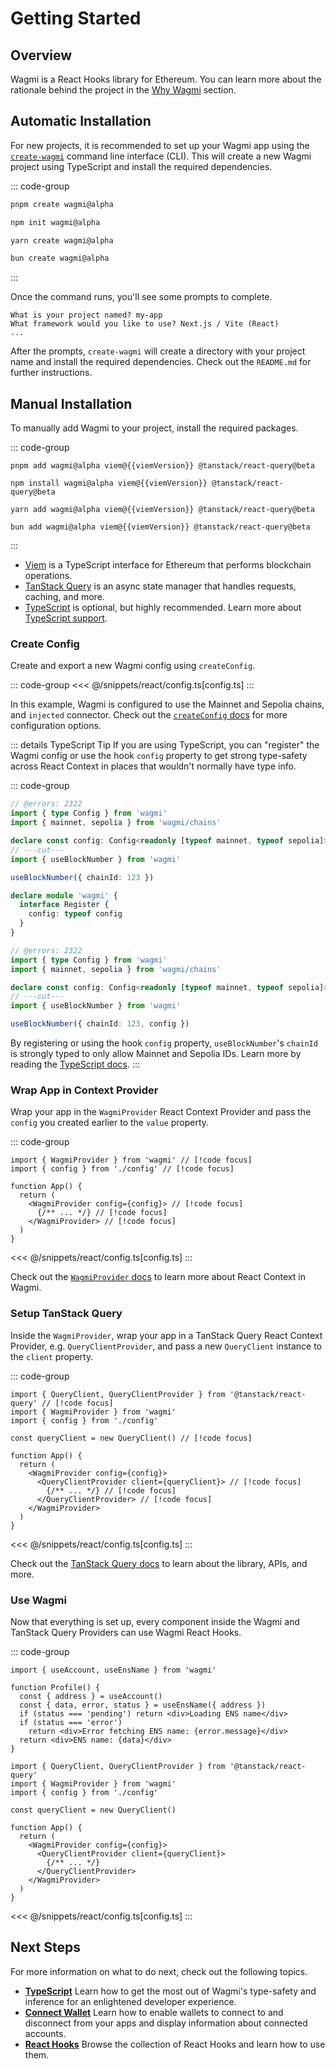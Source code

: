 <script setup>
import packageJson from '../../packages/react/package.json'

const viemVersion = packageJson.peerDependencies.viem
</script>

# Getting Started

## Overview

Wagmi is a React Hooks library for Ethereum. You can learn more about the rationale behind the project in the [Why Wagmi](/react/why-wagmi) section.

## Automatic Installation

For new projects, it is recommended to set up your Wagmi app using the [`create-wagmi`](/cli/create-wagmi) command line interface (CLI). This will create a new Wagmi project using TypeScript and install the required dependencies.

::: code-group
```bash [pnpm]
pnpm create wagmi@alpha
```

```bash [npm]
npm init wagmi@alpha
```

```bash [yarn]
yarn create wagmi@alpha
```

```bash [bun]
bun create wagmi@alpha
```
:::

Once the command runs, you'll see some prompts to complete.

```
What is your project named? my-app
What framework would you like to use? Next.js / Vite (React)
...
```

After the prompts, `create-wagmi` will create a directory with your project name and install the required dependencies. Check out the `README.md` for further instructions.

## Manual Installation

To manually add Wagmi to your project, install the required packages.

::: code-group
```bash-vue [pnpm]
pnpm add wagmi@alpha viem@{{viemVersion}} @tanstack/react-query@beta
```

```bash-vue [npm]
npm install wagmi@alpha viem@{{viemVersion}} @tanstack/react-query@beta
```

```bash-vue [yarn]
yarn add wagmi@alpha viem@{{viemVersion}} @tanstack/react-query@beta
```

```bash-vue [bun]
bun add wagmi@alpha viem@{{viemVersion}} @tanstack/react-query@beta
```

:::

- [Viem](https://viem.sh) is a TypeScript interface for Ethereum that performs blockchain operations.
- [TanStack Query](https://tanstack.com/query/v5) is an async state manager that handles requests, caching, and more.
- [TypeScript](/react/typescript) is optional, but highly recommended. Learn more about [TypeScript support](/react/typescript).

### Create Config

Create and export a new Wagmi config using `createConfig`.

::: code-group
<<< @/snippets/react/config.ts[config.ts]
:::

In this example, Wagmi is configured to use the Mainnet and Sepolia chains, and `injected` connector. Check out the [`createConfig` docs](/react/api/createConfig) for more configuration options.


::: details TypeScript Tip
If you are using TypeScript, you can "register" the Wagmi config or use the hook `config` property to get strong type-safety across React Context in places that wouldn't normally have type info.

::: code-group
```ts twoslash [register config]
// @errors: 2322
import { type Config } from 'wagmi'
import { mainnet, sepolia } from 'wagmi/chains'

declare const config: Config<readonly [typeof mainnet, typeof sepolia]>
// ---cut---
import { useBlockNumber } from 'wagmi'

useBlockNumber({ chainId: 123 })

declare module 'wagmi' {
  interface Register {
    config: typeof config
  }
}
```

```ts twoslash [hook config property]
// @errors: 2322
import { type Config } from 'wagmi'
import { mainnet, sepolia } from 'wagmi/chains'

declare const config: Config<readonly [typeof mainnet, typeof sepolia]>
// ---cut---
import { useBlockNumber } from 'wagmi'

useBlockNumber({ chainId: 123, config })
```

By registering or using the hook `config` property, `useBlockNumber`'s `chainId` is strongly typed to only allow Mainnet and Sepolia IDs. Learn more by reading the [TypeScript docs](/react/typescript#config-types).
:::

### Wrap App in Context Provider

Wrap your app in the `WagmiProvider` React Context Provider and pass the `config` you created earlier to the `value` property.

::: code-group
```tsx [app.tsx]
import { WagmiProvider } from 'wagmi' // [!code focus]
import { config } from './config' // [!code focus]

function App() {
  return (
    <WagmiProvider config={config}> // [!code focus]
      {/** ... */} // [!code focus]
    </WagmiProvider> // [!code focus]
  )
}
```
<<< @/snippets/react/config.ts[config.ts]
:::

Check out the [`WagmiProvider` docs](/react/WagmiProvider) to learn more about React Context in Wagmi.

### Setup TanStack Query

Inside the `WagmiProvider`, wrap your app in a TanStack Query React Context Provider, e.g. `QueryClientProvider`, and pass a new `QueryClient` instance to the `client` property.

::: code-group
```tsx [app.tsx]
import { QueryClient, QueryClientProvider } from '@tanstack/react-query' // [!code focus]
import { WagmiProvider } from 'wagmi'
import { config } from './config'

const queryClient = new QueryClient() // [!code focus]

function App() {
  return (
    <WagmiProvider config={config}>
      <QueryClientProvider client={queryClient}> // [!code focus]
        {/** ... */} // [!code focus]
      </QueryClientProvider> // [!code focus]
    </WagmiProvider>
  )
}
```
<<< @/snippets/react/config.ts[config.ts]
:::

Check out the [TanStack Query docs](https://tanstack.com/query/v5/docs/react) to learn about the library, APIs, and more.

### Use Wagmi

Now that everything is set up, every component inside the Wagmi and TanStack Query Providers can use Wagmi React Hooks.

::: code-group
```tsx [profile.tsx]
import { useAccount, useEnsName } from 'wagmi'

function Profile() {
  const { address } = useAccount()
  const { data, error, status } = useEnsName({ address })
  if (status === 'pending') return <div>Loading ENS name</div>
  if (status === 'error')
    return <div>Error fetching ENS name: {error.message}</div>
  return <div>ENS name: {data}</div>
}
```

```tsx [app.tsx]
import { QueryClient, QueryClientProvider } from '@tanstack/react-query'
import { WagmiProvider } from 'wagmi'
import { config } from './config'

const queryClient = new QueryClient()

function App() {
  return (
    <WagmiProvider config={config}>
      <QueryClientProvider client={queryClient}>
        {/** ... */}
      </QueryClientProvider>
    </WagmiProvider>
  )
}
```
<<< @/snippets/react/config.ts[config.ts]
:::

## Next Steps

For more information on what to do next, check out the following topics.

- [**TypeScript**](/react/typescript) Learn how to get the most out of Wagmi's type-safety and inference for an enlightened developer experience.
- [**Connect Wallet**](/react/) Learn how to enable wallets to connect to and disconnect from your apps and display information about connected accounts.
- [**React Hooks**](/react/) Browse the collection of React Hooks and learn how to use them.
